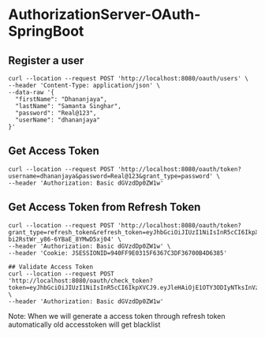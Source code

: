 # AuthorizationServer-OAuth-SpringBoot

## Register a user
~~~
curl --location --request POST 'http://localhost:8080/oauth/users' \
--header 'Content-Type: application/json' \
--data-raw '{
  "firstName": "Dhananjaya",
  "lastName": "Samanta Singhar",
  "password": "Real@123",
  "userName": "dhananjaya"
}'

~~~

## Get Access Token
~~~
curl --location --request POST 'http://localhost:8080/oauth/token?username=dhananjaya&password=Real@123&grant_type=password' \
--header 'Authorization: Basic dGVzdDp0ZW1w'
~~~

## Get Access Token from Refresh Token
~~~
curl --location --request POST 'http://localhost:8080/oauth/token?grant_type=refresh_token&refresh_token=eyJhbGciOiJIUzI1NiIsInR5cCI6IkpXVCJ9.eyJ1c2VyX25hbWUiOiJhZG1pbiIsInNjb3BlIjpbInJlYWQiLCJ3cml0ZSJdLCJhdGkiOiI0YTI3YzNhMS0wOTZlLTQ3NGQtOTFiMi1lYWY5OTE3MGY5MGEiLCJleHAiOjE1OTY3ODE4NDIsImF1dGhvcml0aWVzIjpbIlJPTEVfQURNSU4iLCJST0xFX1VTRVIiXSwianRpIjoiZDEyMzZlZjMtZWI4Zi00YjRmLTg2ZTQtMjhmZjQwMTc5MzUwIiwiY2xpZW50X2lkIjoidGVzdCJ9.p2DJwNt70vnNp-bi2RstWr_y86-6YBaE_8YMwD5xj04' \
--header 'Authorization: Basic dGVzdDp0ZW1w' \
--header 'Cookie: JSESSIONID=940FF9E0315F6367C3DF36700B4D6385'
~~~

~~~
## Validate Access Token 
curl --location --request POST 'http://localhost:8080/oauth/check_token?token=eyJhbGciOiJIUzI1NiIsInR5cCI6IkpXVCJ9.eyJleHAiOjE1OTY3ODIyNTksInVzZXJfbmFtZSI6ImRoYW5hbmpheWEiLCJhdXRob3JpdGllcyI6WyJST0xFX1VTRVIiXSwianRpIjoiMzY4MTcwZjgtOWRhMS00MGJjLTk3NzctNTQ1NGJmOTg0NmE1IiwiY2xpZW50X2lkIjoidGVzdCIsInNjb3BlIjpbInJlYWQiLCJ3cml0ZSJdfQ.rkr2DATNGiyUKurYLFQuNo_9a4RK9i_dSfsoh8htIXQ' \
--header 'Authorization: Basic dGVzdDp0ZW1w'
~~~


Note: When we will generate a access token through refresh token automatically old accesstoken will get blacklist

